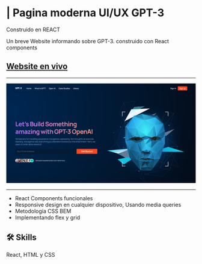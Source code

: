 # | Pagina moderna UI/UX GPT-3

Construido en REACT

Un breve Website informando sobre GPT-3. construido con React
components


## [Website en vivo]
---

![Proyecto final](https://raw.githubusercontent.com/luisherr/Page-GPT/master/src/assets/GPT.png)


---

- React Components funcionales
- Responsive design en cualquier dispositivo, Usando media queries
- Metodología CSS BEM
- Implementando flex y grid









## 🛠 Skills
React, HTML y CSS

[Website en vivo]: <https://luisherr.github.io/Page-GPT/>